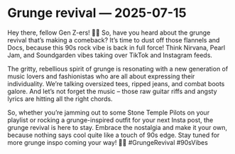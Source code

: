 # Grunge revival — 2025-07-15

Hey there, fellow Gen Z-ers! 🤘🖤 So, have you heard about the grunge revival that’s making a comeback? It’s time to dust off those flannels and Docs, because this 90s rock vibe is back in full force! Think Nirvana, Pearl Jam, and Soundgarden vibes taking over TikTok and Instagram feeds.

The gritty, rebellious spirit of grunge is resonating with a new generation of music lovers and fashionistas who are all about expressing their individuality. We’re talking oversized tees, ripped jeans, and combat boots galore. And let’s not forget the music – those raw guitar riffs and angsty lyrics are hitting all the right chords.

So, whether you’re jamming out to some Stone Temple Pilots on your playlist or rocking a grunge-inspired outfit for your next Insta post, the grunge revival is here to stay. Embrace the nostalgia and make it your own, because nothing says cool quite like a touch of 90s edge. Stay tuned for more grunge inspo coming your way! 🎸🤟 #GrungeRevival #90sVibes